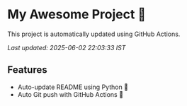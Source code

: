 # My Awesome Project 🚀

This project is automatically updated using GitHub Actions.

_Last updated: 2025-06-02 22:03:33 IST_

## Features
- Auto-update README using Python 🐍
- Auto Git push with GitHub Actions 🤖
